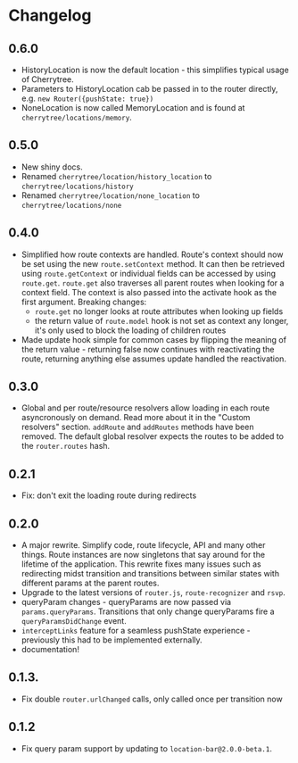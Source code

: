 # Changelog

## 0.6.0

* HistoryLocation is now the default location - this simplifies typical usage of Cherrytree.
* Parameters to HistoryLocation cab be passed in to the router directly, e.g. `new Router({pushState: true})`
* NoneLocation is now called MemoryLocation and is found at `cherrytree/locations/memory`.

## 0.5.0

* New shiny docs.
* Renamed `cherrytree/location/history_location` to `cherrytree/locations/history`
* Renamed `cherrytree/location/none_location` to `cherrytree/locations/none`

## 0.4.0

* Simplified how route contexts are handled. Route's context should now be set using the new `route.setContext` method. It can then be retrieved using `route.getContext` or individual fields can be accessed by using `route.get`. `route.get` also traverses all parent routes when looking for a context field. The context is also passed into the activate hook as the first argument. Breaking changes:
  * `route.get` no longer looks at route attributes when looking up fields
  * the return value of `route.model` hook is not set as context any longer, it's only used to block the loading of children routes
* Made update hook simple for common cases by flipping the meaning of the return value - returning false now continues with reactivating the route, returning anything else assumes update handled the reactivation.

## 0.3.0

* Global and per route/resource resolvers allow loading in each route asyncronously on demand. Read more about it in the "Custom resolvers" section. `addRoute` and `addRoutes` methods have been removed. The default global resolver expects the routes to be added to the `router.routes` hash.

## 0.2.1

* Fix: don't exit the loading route during redirects

## 0.2.0

* A major rewrite. Simplify code, route lifecycle, API and many other things. Route instances are now singletons that say around for the lifetime of the application. This rewrite fixes many issues such as redirecting midst transition and transitions between similar states with different params at the parent routes.
* Upgrade to the latest versions of `router.js`, `route-recognizer` and `rsvp`.
* queryParam changes - queryParams are now passed via `params.queryParams`. Transitions that only change queryParams fire a `queryParamsDidChange` event.
* `interceptLinks` feature for a seamless pushState experience - previously this had to be implemented externally.
* documentation!

## 0.1.3.

* Fix double `router.urlChanged` calls, only called once per transition now

## 0.1.2

* Fix query param support by updating to `location-bar@2.0.0-beta.1`.